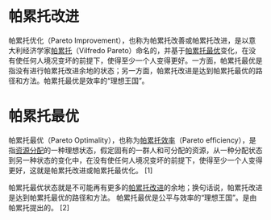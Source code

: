 # 帕累托改进

帕累托优化（Pareto Improvement），也称为帕累托改善或帕累托改进，是以意大利经济学家[帕累托](https://baike.baidu.com/item/%E5%B8%95%E7%B4%AF%E6%89%98/6667349?fromModule=lemma_inlink)（Vilfredo Pareto）命名的，并基于[帕累托最优](https://baike.baidu.com/item/%E5%B8%95%E7%B4%AF%E6%89%98%E6%9C%80%E4%BC%98/1768788?fromModule=lemma_inlink)变化，在没有使任何人境况变坏的前提下，使得至少一个人变得更好。一方面，帕累托最优是指没有进行帕累托改进余地的状态；另一方面，帕累托改进是达到帕累托最优的路径和方法。帕累托最优是效率的“理想王国”。

# 帕累托最优
帕累托最优（Pareto Optimality），也称为[帕累托效率](https://baike.baidu.com/item/%E5%B8%95%E7%B4%AF%E6%89%98%E6%95%88%E7%8E%87/0?fromModule=lemma_inlink)（Pareto efficiency），是指[资源分配](https://baike.baidu.com/item/%E8%B5%84%E6%BA%90%E5%88%86%E9%85%8D/2944359?fromModule=lemma_inlink)的一种理想状态，假定固有的一群人和可分配的资源，从一种分配状态到另一种状态的变化中，在没有使任何人境况变坏的前提下，使得至少一个人变得更好，这就是帕累托改进或帕累托最优化。 [1]

帕累托最优状态就是不可能再有更多的[帕累托改进](https://baike.baidu.com/item/%E5%B8%95%E7%B4%AF%E6%89%98%E6%94%B9%E8%BF%9B/9595186?fromModule=lemma_inlink)的余地；换句话说，帕累托改进是达到帕累托最优的路径和方法。 帕累托最优是公平与效率的“理想王国”。是由帕累托提出的。 [2]